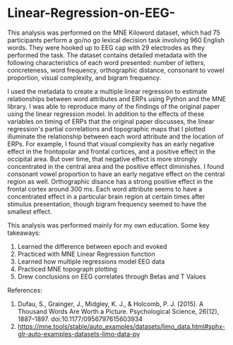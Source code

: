 # Linear-Regression-on-EEG-

This analysis was performed on the MNE Kiloword dataset, which had 75 participants perform a go/no go lexical decision task involving 960 English words. They were hooked up to EEG cap with 29 electrodes as they performed the task. The dataset contains detailed metadata with the following characteristics of each word presented: number of letters, concreteness, word frequency, orthographic distance, consonant to vowel proportion, visual complexity, and bigram frequency.   

I used the metadata to create a multiple linear regression to estimate relationships between word attributes and ERPs using Python and the MNE library. I was able to reproduce many of the findings of the original paper using the linear regression model. In addition to the effects of these variables on timing of ERPs that the original paper discusses, the linear regression's partial correlations and topographic maps that I plotted illuminate the relationship between each word attribute and the location of ERPs. For example, I found that visual complexity has an early negative effect in the frontopolar and frontal cortices, and a positive effect in the occipital area. But over time, that negative effect is more strongly concentrated in the central area and the positive effect diminishes. I found consonant vowel proportion to have an early negative effect on the central region as well. Orthographic disance has a strong positive effect in the frontal cortex around 300 ms. 
Each word attribute seems to have a concentrated effect in a particular brain region at certain times after stimulus presentation, though bigram frequency seemed to have the smallest effect. 

This analysis was performed mainly for my own education. Some key takeaways:
1. Learned the difference between epoch and evoked
2. Practiced with MNE Linear Regression function 
3. Learned how multiple regressions model EEG data
4. Practiced MNE topograph plotting
5. Drew conclusions on EEG correlates through Betas and T Values 


References: 
1. Dufau, S., Grainger, J., Midgley, K. J., & Holcomb, P. J. (2015). A Thousand Words Are Worth a Picture. Psychological Science, 26(12), 1887–1897. doi:10.1177/0956797615603934
2. https://mne.tools/stable/auto_examples/datasets/limo_data.html#sphx-glr-auto-examples-datasets-limo-data-py

